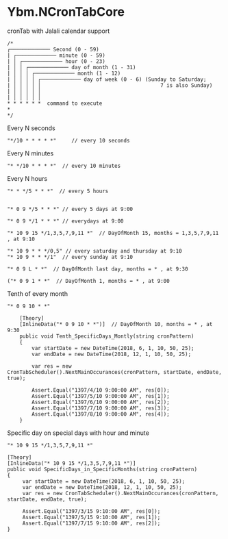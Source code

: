 # Ybm.NCronTabCore
cronTab with Jalali calendar support 


    /*
    ┌───────────── Second (0 - 59)
    | ┌───────────── minute (0 - 59)
    | │ ┌───────────── hour (0 - 23)
    | │ │ ┌───────────── day of month (1 - 31)
    | │ │ │ ┌───────────── month (1 - 12)
    | │ │ │ │ ┌───────────── day of week (0 - 6) (Sunday to Saturday;
    | │ │ │ │ │                                       7 is also Sunday)
    | │ │ │ │ │
    | │ │ │ │ │
    * * * * * *  command to execute
    * 
    */


Every N seconds

    "*/10 * * * * *"     // every 10 seconds

Every N minutes

    "* */10 * * * *"  // every 10 minutes

Every N hours

    "* * */5 * * *"  // every 5 hours


    "* 0 9 */5 * * *" // every 5 days at 9:00

    "* 0 9 */1 * * *" // everydays at 9:00

    "* 10 9 15 */1,3,5,7,9,11 *"  // DayOfMonth 15, months = 1,3,5,7,9,11 , at 9:10

    "* 10 9 * * */0,5" // every saturday and thursday at 9:10
    "* 10 9 * * */1"  // every sunday at 9:10

    "* 0 9 L * *"  // DayOfMonth last day, months = * , at 9:30

    ("* 0 9 1 * *"  // DayOfMonth 1, months = * , at 9:00

Tenth of every month

    "* 0 9 10 * *"  

        [Theory]
        [InlineData("* 0 9 10 * *")]  // DayOfMonth 10, months = * , at 9:30
        public void Tenth_SpecificDays_Montly(string cronPattern)
        {
            var startDate = new DateTime(2018, 6, 1, 10, 50, 25);
            var endDate = new DateTime(2018, 12, 1, 10, 50, 25);

            var res = new CronTabScheduler().NextMainOccurances(cronPattern, startDate, endDate, true);

            Assert.Equal("1397/4/10 9:00:00 AM", res[0]);
            Assert.Equal("1397/5/10 9:00:00 AM", res[1]);
            Assert.Equal("1397/6/10 9:00:00 AM", res[2]);
            Assert.Equal("1397/7/10 9:00:00 AM", res[3]);
            Assert.Equal("1397/8/10 9:00:00 AM", res[4]);
        }


Specific day on special days with hour and minute

    "* 10 9 15 */1,3,5,7,9,11 *" 
   
    [Theory]
    [InlineData("* 10 9 15 */1,3,5,7,9,11 *")]
    public void SpecificDays_in_SpecificMonths(string cronPattern)
    {
         var startDate = new DateTime(2018, 6, 1, 10, 50, 25);
         var endDate = new DateTime(2018, 12, 1, 10, 50, 25);
         var res = new CronTabScheduler().NextMainOccurances(cronPattern, startDate, endDate, true);

         Assert.Equal("1397/3/15 9:10:00 AM", res[0]);
         Assert.Equal("1397/5/15 9:10:00 AM", res[1]);
         Assert.Equal("1397/7/15 9:10:00 AM", res[2]);
    }
